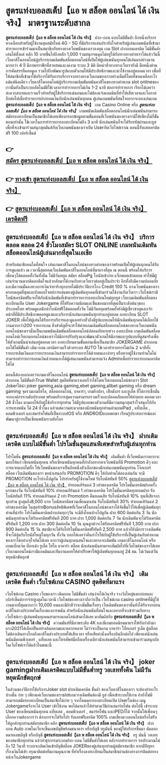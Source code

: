 # สูตรแท่งบอลสเต็ป【แอ พ สล็อต ออนไลน์ ได้ เงิน จริง】  มาตรฐานระดับสากล

**สูตรแท่งบอลสเต็ป【แอ พ สล็อต ออนไลน์ ได้ เงิน จริง】** ฝาก-ถอน แบบไม่มีขั้นต่ำ  อีกหนึ่งบริการทางเลือกสำหรับผู้ใช้งานยุคสมัยใหม่ 4G – 5G ที่มีบริการแสนประทับใจสำหรับผู้เล่นเกมพนันที่เข้ามาทำรายการเข้าร่วมมาเป็นสมาชิกกับทางทางเว็บพนันของเราลงทุน เกม Slot  ฝากถอนเครดิต ไม่มีขั้นต่ำ เล่นได้ตั้งแต่ หลัก 10 บาทขึ้นไปถึงหลัก 1,000 ร่วมสนุกจนฉุดไม่อยู่ได้กับทางทางค่ายเราได้แล้ววันนี้เว็บคาสิโนออนไลน์ผู้บริการเกมเดิมพันสล็อตออนไลน์ที่เปิดให้ผู้เล่นพนันทุกคนได้เล่นมาอย่างนานมากกว่า 4 ปี มีภาพกราฟิกที่สวยสดและงดงาม ระบบ 3 มิติ
มิหนำซ้ำทางทางเว็บเรายังมี มือหนึ่งด้านการคัดสรรที่คอยดูเล  รวมไปถึงพัฒนารูปแบบตัวเกมให้มีประสิทธิภาพและน่าใช้งานอยู่ตลอดเวลา เพื่อที่ให้สมาชิกที่เข้ามาใช้บริการได้รับการบริการจากทางทางเว็บเกมของเราอย่างเต็มที่โดยที่ขาดเหลืออะไรแม้แต่นิดเดียว เว็บคาสิโนออนไลน์ผู้บริการเกมเดิมพันพนันคาสิโนของทางค่ายเกม slot onlineของเรานั้นยังเป็นระบบอัตโนมัติใช้เวลาการทำรายการไม่เกิน 1-2 นาที ต่อการทำรายการ เรียกได้เลยว่าสะดวกสบายและรวดเร็วสำหรับผู้ใช้บริการแน่นอนและไม่ต้องแจ้งแอดมินที่ทำให้เสียเวลาและโอกาสอีกต่อไปเมื่อทำรายการฝากยอดเงินกับนักเล่นพนันทุกคน
ผู้เล่นเกมพนันที่สนใจอยากจะลองเล่นเกม **สูตรแท่งบอลสเต็ป【แอ พ สล็อต ออนไลน์ ได้ เงิน จริง】** เกม Casino Online หรือ ***สูตรแท่งบอลสเต็ป【แอ พ สล็อต ออนไลน์ ได้ เงิน จริง】*** เกมพนันเดิมพันสล็อตออนไลน์นักเล่นพนันสามารถสมัครลงทะเบียนเป็นสมาชิกได้เลยเพียงกรอกข้อมูลตามขั้นตอนที่เว็บพนันของทางเรามีให้เพียงไม่กี่ขั้นตอนเท่านั้น ใช้เวลาในการทำรายการลงทะเบียนไม่ถึง 3 นาที นักเล่นพนันก็จะได้รับรหัสผ่านและยูสเพื่อที่จะเข้ามาร่วมสนุกสุดมันส์กับเว็บเกมพนันของเราเปิด Userกับเว็บไซต์เราณ ตอนนี้รับเลยเครดิตฟรี 100 เปอร์เซ็นต์

## 👉 [สมัคร สูตรแท่งบอลสเต็ป【แอ พ สล็อต ออนไลน์ ได้ เงิน จริง】](https://archa888.com/)
## 👉 [ทางเข้า สูตรแท่งบอลสเต็ป【แอ พ สล็อต ออนไลน์ ได้ เงิน จริง】](https://archa888.com/)
## 👉 [สูตรแท่งบอลสเต็ป【แอ พ สล็อต ออนไลน์ ได้ เงิน จริง】 เครดิตฟรี](https://archa888.com/)

## สูตรแท่งบอลสเต็ป【แอ พ สล็อต ออนไลน์ ได้ เงิน จริง】 บริการตลอด ตลอด 24 ชั่วโมงสมัคร SLOT ONLINE เกมพนันเดิมพันสล็อตออนไลน์ผู้เล่นมากที่สุดในเอเชีย

สำหรับสมาชิกคนใดที่สนใจ เล่นเกมคาสิโนออนไลน์ของทางค่ายของเราพร้อมเปิดให้ผู้เล่นทุกคนได้รับการดูแลแล้ว ณ เวลานี้สุดยอดเว็บเดิมพันคาสิโนออนไลน์ที่มาแรงที่สุด ณ ตอนนี้ พร้อมให้บริการเพื่อนๆได้ตลอดทั้งวันทั้งคืน ไม่มีวันหยุด สมัคร สล็อตPg โบนัสเข้าง่าย แจ็กพอตเข้าตลอด ทำให้มีผู้เล่นจำนวนมากติดอกติดใจแล้วกลับมาใช้งานกับทางเว็บเราต่ออยู่เป็นประจำ อีกทั้งยังมีความปลอดภัยและมีความมั่นคงทางการเงินจ่ายจริงทุกบาทไม่มีประวัติการโกง Credit 100 % ทางเว็บพนันของเราครอบคลุมที่สุดและยังตอบโจทย์การเล่นของผู้เดิมพันทุกคนที่เข้ามาร่วมใช้งานกับเว็บเรา
เว็บไซต์เรามีโบนัสเครดิตฟรีแจกให้กับนักเดิมพันที่เข้ามาทำรายการลงทะเบียนใหม่ทุกยูส เว็บเกมเดิมพันสล็อตลงทะเบียนเปิด User Jokergame ที่ได้รับความนิยมและชื่นชอบมากที่สุดเป็นระดับต้นๆของประเทศไทย พร้อมดูแลนักล่าโบนัสฟรีได้ตลอดทั้งวัน ไม่มีวันหยุดพร้อมทั้งยังมีผู้เชี่ยวชาญและเจ้าหน้าที่ที่มีประสิทธิภาพคอยดูแลและบริการนักเล่นเกมพนันทุกท่านอยู่ตลอด ลงทะเบียน SLOT JOKER เพื่อให้ผู้เล่นได้รับการบริการและดูแลอย่างทั่วถึงมีรูปแบบเกมให้นักเดิมพันทุกคนได้เลือกใช้งานมากกว่า200 รายการเกม
สิ่งสำคัญที่จะทำให้ค่ายเกมเดิมพันสล็อตออนไลน์ของทางเว็บเกมพนันออนไลน์ของเรานั้นเป็นเกมพนันเดิมพันสล็อตออนไลน์ปลอดภัยหายห่วง ลงทะเบียน  เกมเดิมพันสล็อตออนไลน์เว็บเกมออนไลน์ของเราได้มีการปรับปรุงและพัฒนาตัวเกมให้มีภาพและรูปแบบที่ดูสมจริงเพื่อให้ตัวเกมนั้นน่าเล่นอยู่ตลอดเวลา ลงทะเบียนตามขั้นตอนเพื่อเป็นสมาชิก JOKERGAME ฝากถอนออโต้ไม่มีขั้นต่ำ เติม-ถอน เครดิตรวดเร็วด้วยระบบ AUTO ใช้เวลาทำรายการไม่เกิน 2 นาทีทั้งรายการเติมเงินและรายการถอนเงินสามารถทำรายการได้ด้วยตนเองง่ายๆ หรือหากผู้ใช้งานท่านใดไม่สามารถทำรายการถอนเงินด้วยตนเองได้ผู้เล่นเกมพนันสามารถแจ้ง Adminเพื่อทำรายการถอนเครดิตให้ได้

ตอนนี้ต้องบอกเลยว่าเกมคาสิโนออนไลน์ **สูตรแท่งบอลสเต็ป【แอ พ สล็อต ออนไลน์ ได้ เงิน จริง】** ฝากถอน ไม่มีขั้นต่ำTrue Wallet สุดฮิตที่มาแรงเลยก็ว่าได้โดยเว็บเกมออนไลน์ของเรา Slot Jokerได้นำ  joker gaming,asia gaming,ebet gaming,allbet gaming หรือ dream gaming จุดรวมเกมไฮโล, สล็อตออนไลน์, บาคาร่า, เกมยิงปลา, เสือมังกร และรูเล็ต ที่ได้การเชื่อมั่นจากองค์กรระบดับประเทศ พร้อมบริการสุดความสามารถรวดเร็วและปลอดภัยคอยให้คำตอบ ตลอดเวลา 24 ชั่วโมง มามอบให้กับผู้ใช้บริการทุกท่าน ได้มีรูปแบบของตัวเกมที่มีความสนุกสุดเร้าใจสนุกไปกับการแทงพนัน ได้ 24 ชั่วโมง แล้วแต่ความสะดวกของนักพนันทุกท่านผ่านบนiPad , แท็บเล็ต , คอมพิวเตอร์ และสมาร์ทโฟนที่เป็นระบบIOS หรือ ANDROIDแบบพกพา เรียนรู้ประสบการณ์และพัฒนาสู่การเป็นเซียนพนันระบดับโลก

## สูตรแท่งบอลสเต็ป【แอ พ สล็อต ออนไลน์ ได้ เงิน จริง】 ฝากเติมเครดิต แบบไม่มีขั้นต่ำ โปรโมชั่นสุดแสนพิเศษสำหรับผู้เล่นทุกท่าน

โปรโมชั่น **สูตรแท่งบอลสเต็ป【แอ พ สล็อต ออนไลน์ ได้ เงิน จริง】** เติมขั้นต่ำ ที่เว็บพนันเราอยากจะมอบให้แก่  เซียนพนันทุกคน หรือเซียนพนันทุกคนที่กำลังอยากหาเว็บพนันที่มี  Promotion ดีๆ และการแจกแบบไม่กั๊ก ให้เว็บพนันของเราเป็นอีกหนึ่งตัวเลือกของนักเล่นเกมพนันทุกท่าน โจ๊กเกอร์ สล็อต เว็บเดิมพันของเรา ขอนำเสนอกับ PROMOTION ดีๆ ให้กับท่านได้ลองเล่นกัน จะมี PROMOTION อะไรบ้างไปดูกัน
โปรสำหรับผู้ใช้งานใหม่ รับโบนัสทันที 50% [สูตรแท่งบอลสเต็ป【แอ พ สล็อต ออนไลน์ ได้ เงิน จริง】](https://archa888.com/) ทำยอดเทิร์นแค่ 3 เท่าของเครดิต
โปรโมชั่นเครดิตฝากครั้งแรกของวัน รับโบนัสทันที 10% ทำยอดเทิร์นแค่ 1 เท่าของเครดิต
โปรโมชั่นเครดิตทุกยอดฝาก รับโบนัสทันที 11% ทำยอดเทิร์นแค่ 2 เท่า
 Promotion คืนยอดเสีย รับโบนัสทันที 10% ทุนที่เสียจากทุกท่าน สูงสุดถึง8,000 บาท
โบนัสเครดิตชวนเพื่อนมาเล่น รับโบนัสทันที 30% ทำยอดเทิร์นแค่ 2 เท่าของเครดิต
ในสุดท้ายBonusสิทธิพิเศษที่เว็บคาสิโนออนไลน์ของเราได้จัดขึ้นไว้ให้เพื่อผู้เดิมพันทุกท่านที่น่ารัก โปรโมชั่นเครดิตฝากเล่นทุกๆวัน จะมีสิ่งไหนบ้างไปดูกัน
ฝาก 600 ติดต่อกัน 3 วัน นักพนันทุกท่านจะได้รับเครดิตฟรีทันที 200 บาท
ฝาก 1,000 ติดต่อกัน 7 วัน นักเดิมพันจะได้รับเครดิตฟรีทันที 1,200 บาท
ฝาก 300 ติดต่อกัน 10 วัน คุณลูกค้าจะได้รับเครดิตฟรีทันที 1,300 บาท
ฝาก 900 ติดต่อกัน 15 วัน สมาชิกจะได้รับโปรโมชั่นเครดิตฟรีทันที 2,500 บาท
แล้วก็ยังมีการวางเดิมพันที่จะได้ลุ้นรับโบนัสใหญ่ในทุกวัน ทั้งวัน บอกได้เลยว่าคืนกำไรให้กับผู้ใช้บริการที่เป็นผู้เล่นกับค่ายเกมของเราได้อย่างจุใจกันไปเลย หากว่าผู้เล่นทุกคนสนใจและอยากจะเดิมพัน เกมคาสิโนออนไลน์ หรือเกมแบ็กแจ๊ค ป๊อกเด้ง รูเล็ต ไฮโล บาคาร่า สล็อต นักเล่นพนันสามารถสัมผัสไปที่เว็บไซต์ของเราได้เลย เว็บเกมออนไลน์เรามีแอดมินและทีมงานคอยให้คำปรึกษาให้ผู้เดิมพันทุกคนอยู่ 24 ชม. ไม่เว้นแต่วันหยุดนักขัตฤกษ์

## สูตรแท่งบอลสเต็ป【แอ พ สล็อต ออนไลน์ ได้ เงิน จริง】 เติมเครดิต ขั้นต่ำ  เว็บไซต์เกม CASINO สุดฮิตที่มาแรง

เว็บไซต์เกม Casino เว็บของเรา เติมถอน ไม่มีขั้นต่ำ เล่นง่ายได้เงินจริง รางวัลใหญ่แตกบ่อยและเปอร์เซ็นต์การจ่ายสูงสุดในเวลานี เว็บไซต์ของทางเราถือว่าเป็น เว็บไซต์เกม casino onlineที่มีผู้ใช้งานมากที่สุดมากกว่า 10,000 คนและมีถ้าทีว่าจะเพิ่มขึ้นเรื่อยๆ เว็บเดิมพันของเรานั้นยังได้รับจากบ่อนคาสิโนต่างประเทศในเรื่องของการพนัน สำหรับนักเล่นพนันที่สนใจและอยากที่จะเข้าร่วมกับทางเว็บไซต์เรา ผู้เล่นพนันทุกคนสามารถแอดไลน์เข้ามาได้เลย
	มาสัมผัสกับ **สูตรแท่งบอลสเต็ป【แอ พ สล็อต ออนไลน์ ได้ เงิน จริง】** ความมันส์ที่มีภาพระดับ 4K และมีเกมยอดนิยมมาแรงให้กับกำลังมาแรง2021ได้เลือกปั่นอย่างล้นหลามและหลากหลาย  ไม่ว่าจะเป็นเกม บาคาร่า โป๊กเกอร์ รูเล็ต ตู้สล็อต ไม่ต้องเดินทางไกลถึงคาสิโนต่างประเทศให้เสียเวลา หรือเสียค่านั่งเครื่องบินอีกต่อไป เพียงแค่นักเล่นพนันมีคอมพิวเตอร์ , แท็บเลต และโทรศัพท์มือถือเครื่องเดียวนักเล่นพนันก็สามารถเข้ามาร่วมสนุกกัลในเว็บไซต์เราได้แล้วในขณะนี้

## สูตรแท่งบอลสเต็ป【แอ พ สล็อต ออนไลน์ ได้ เงิน จริง】 joker gamingฝากเติมเครดิตแบบไม่มีขั้นต่ำทรู วอเลททั้งคืน ไม่มีวันหยุดนักขัตฤกษ์

ในส่วนของวิธีการใช้บริการJoker slot ฝากเติมเครดิต ขั้นต่ำ ของเว็บคาสิโนของเรา จะต้องทำอะไรบ้างนั้น ง่าย ๆ เพียงแค่เว็บเกมของเราslotเกมวางเดิมพันต้องมี ยูส เพื่อเข้าระบบใช้งาน ถ้ายังไม่มีสามารถสมัครลงทะเบียนเป็นสมาชิกได้ง่าย ๆ จากโหมดการลงทะเบียนเปิด Userในช่อง เมนู Jokergameจึงจะได้ User เข้าใช้งาน พอได้มาแล้วให้ทำตามวิธีผ่านสมาร์ทโฟน ต่อไปนี้
เข้าระบบ User  ของเซียนพนันทุกคน แท็บเลต , คอมพิวเตอร์ , สมาร์ทโฟน และiPEDก็ได้
จากนั้นให้เพื่อนๆเลือกความต้องการว่า ต้องการจะได้รับโปร รับเลยฟรีเครดิต 100% เกมเสี่ยงดวงออนไลน์หรือไม่รับ
ให้ลูกค้าทุกท่านสมัครสมาชิก คลิก **สูตรแท่งบอลสเต็ป【แอ พ สล็อต ออนไลน์ ได้ เงิน จริง】** ฝากถอน Auto ภาพในเว็บจะขึ้นเลขบัญชีพร้อมธนาคาร หรือบัญชี ทรูมันนี่ ของผู้ให้บริการขึ้นมา
คัดลอกหมายเลขบัญชี หรือบัญชี **สูตรแท่งบอลสเต็ป【แอ พ สล็อต ออนไลน์ ได้ เงิน จริง】** ทรู มันนี่ วอเลท ของสมาชิกทุกท่าน แล้วทำธุรกรรมระบบฝาก-ถอน ไม่มีขั้นต่ำได้เลย
หลังจากทำรายการ รอประมาณไม่ถึง 12 วินาที ระบบจะเติมเงินเข้าบัญชีสล็อต JOKERของผู้เล่นทุกท่านผู้สมัครสมาชิก
หากมีปัญหาเรื่องเงินไม่เข้า กรุณาติดต่อทีมงานคุณภาพ ที่ทำเรื่องลงทะเบียนเป็นสมาชิกผ่านช่องทางการติดต่อทางหน้าเว็บJokergame


